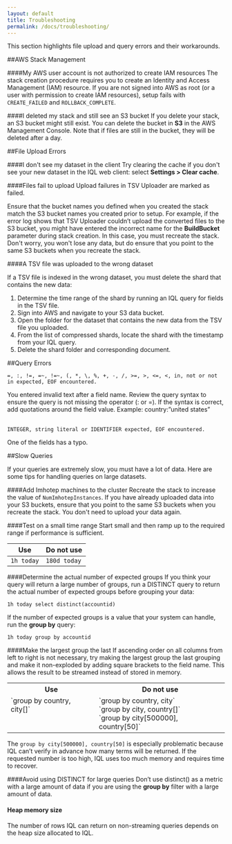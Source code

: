 ```yaml
---
layout: default
title: Troubleshooting
permalink: /docs/troubleshooting/
---
```


This section highlights file upload and query errors and their workarounds.

##AWS Stack Management

####My AWS user account is not authorized to create IAM resources
The stack creation procedure requires you to create an Identity and Access Management (IAM) resource. If you are not signed into AWS as root (or a user with permission to create IAM resources), setup fails with `CREATE_FAILED` and `ROLLBACK_COMPLETE`.

####I deleted my stack and still see an S3 bucket
If you delete your stack, an S3 bucket might still exist. You can delete the bucket in **S3** in the AWS Management Console. Note that if files are still in the bucket, they will be deleted after a day.

##File Upload Errors

####I don't see my dataset in the client
Try clearing the cache if you don't see your new dataset in the IQL web client: select **Settings > Clear cache**.

####Files fail to upload
Upload failures in TSV Uploader are marked as failed.

Ensure that the bucket names you defined when you created the stack match the S3 bucket names you created prior to setup. For example, if the error log shows that TSV Uploader couldn’t upload the converted files to the S3 bucket, you might have entered the incorrect name for the **BuildBucket** parameter during stack creation. In this case, you must recreate the stack. Don't worry, you won't lose any data, but do ensure that you point to the same S3 buckets when you recreate the stack.

####A TSV file was uploaded to the wrong dataset

If a TSV file is indexed in the wrong dataset, you must delete the shard that contains the new data:

1. Determine the time range of the shard by running an IQL query for fields in the TSV file.
2. Sign into AWS and navigate to your S3 data bucket. 
3. Open the folder for the dataset that contains the new data from the TSV file you uploaded.
4. From the list of compressed shards, locate the shard with the timestamp from your IQL query.
5. Delete the shard folder and corresponding document.

##Query Errors

 `=, :, !=, =~, !=~, (, *, \, %, +, -, /, >=, >, <=, <, in, not or not in expected, EOF encountered.`

You entered invalid text after a field name. Review the query syntax to ensure the query is not missing the operator (: or =). If the syntax is correct, add quotations around the field value. Example: country:”united states” <br><br>

`INTEGER, string literal or IDENTIFIER expected, EOF encountered.`

One of the fields has a typo.

##Slow Queries

If your queries are extremely slow, you must have a lot of data. Here are some tips for handling queries on large datasets.

####Add Imhotep machines to the cluster
Recreate the stack to increase the value of `NumImhotepInstances`. If you have already uploaded data into your S3 buckets, ensure that you point to the same S3 buckets when you recreate the stack. You don't need to upload your data again.

####Test on a small time range
Start small and then ramp up to the required range if performance is sufficient. 

| Use |  Do not use |
| ------ | --------|
| `1h today` |  `180d today` |

####Determine the actual number of expected groups
If you think your query will return a large number of groups, run a DISTINCT query to return the actual number of expected groups before grouping your data:

`1h today select distinct(accountid)`

If the number of expected groups is a value that your system can handle, run the **group by** query:

`1h today group by accountid`

####Make the largest group the last
If ascending order on all columns from left to right is not necessary, try making the largest group the last grouping and make it non-exploded by adding square brackets to the field name. This allows the result to be streamed instead of stored in memory.
<table>
  <tr>
    <th>Use</th>
    <th>Do not use</th>
  </tr>
  <tr>
    <td valign="top">`group by country, city[]`</td>
    <td valign="top"> `group by country, city`<br>
`group by city, country[]` <br>
`group by city[500000], country[50]` </td>
  </tr>
</table>



The `group by city[500000], country[50]` is especially problematic because IQL can’t verify in advance how many terms will be returned. If the requested number is too high, IQL uses too much memory and requires time to recover.

####Avoid using DISTINCT for large queries
Don’t use distinct() as a metric with a large amount of data if you are using the **group by** filter with a large amount of data. 

#### Heap memory size
The number of rows IQL can return on non-streaming queries depends on the heap size allocated to IQL.

